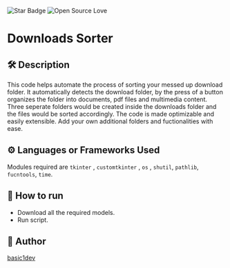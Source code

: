 ![Star Badge](https://img.shields.io/static/v1?label=%F0%9F%8C%9F&message=If%20Useful&style=style=flat&color=BC4E99)
![Open Source Love](https://badges.frapsoft.com/os/v1/open-source.svg?v=103)

# Downloads Sorter

## 🛠️ Description

This code helps automate the process of sorting your messed up download folder. It automatically detects the download folder, by the press of a button organizes the folder into documents, pdf files and multimedia content. Three seperate folders would be created inside the downloads folder and the files would be sorted accordingly. The code is made optimizable and easily extensible. Add your own additional folders and fuctionalities with ease.

## ⚙️ Languages or Frameworks Used

Modules required are `tkinter` , `customtkinter` , `os` , `shutil`, `pathlib`, `fucntools`, `time`.

 
## 🌟 How to run

- Download all the required models.
- Run script.


## 🤖 Author

[basic1dev](https://github.com/basic1dev)
